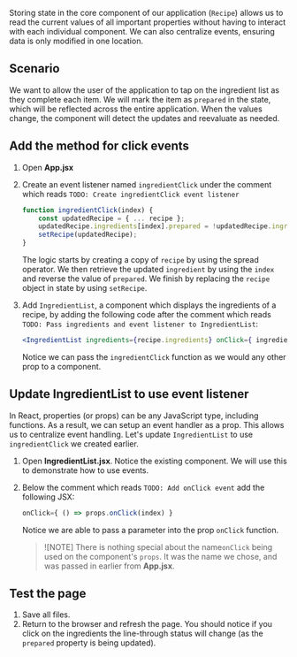 Storing state in the core component of our application (`Recipe`) allows us to read the current values of all important properties without having to interact with each individual component. We can also centralize events, ensuring data is only modified in one location.

## Scenario

We want to allow the user of the application to tap on the ingredient list as they complete each item. We will mark the item as `prepared` in the state, which will be reflected across the entire application. When the values change, the component will detect the updates and reevaluate as needed.

## Add the method for click events

1. Open **App.jsx**
1. Create an event listener named `ingredientClick` under the comment which reads `TODO: Create ingredientClick event listener`

    ```javascript
    function ingredientClick(index) {
        const updatedRecipe = { ... recipe };
        updatedRecipe.ingredients[index].prepared = !updatedRecipe.ingredients[index].prepared;
        setRecipe(updatedRecipe);
    }
    ```

    The logic starts by creating a copy of `recipe` by using the spread operator. We then retrieve the updated `ingredient` by using the `index` and reverse the value of `prepared`. We finish by replacing the `recipe` object in state by using `setRecipe`.

1. Add `IngredientList`, a component which displays the ingredients of a recipe, by adding the following code after the comment which reads `TODO: Pass ingredients and event listener to IngredientList`:

    ```jsx
    <IngredientList ingredients={recipe.ingredients} onClick={ ingredientClick } />
    ```

    Notice we can pass the `ingredientClick` function as we would any other prop to a component.

## Update IngredientList to use event listener

In React, properties (or props) can be any JavaScript type, including functions. As a result, we can setup an event handler as a prop. This allows us to centralize event handling. Let's update `IngredientList` to use `ingredientClick` we created earlier.

1. Open **IngredientList.jsx**. Notice the existing component. We will use this to demonstrate how to use events.
1. Below the comment which reads `TODO: Add onClick event` add the following JSX:

    ```jsx
    onClick={ () => props.onClick(index) }
    ```

    Notice we are able to pass a parameter into the prop `onClick` function.

    > ![NOTE]
    > There is nothing special about the name`onClick` being used on the component's `props`. It was the name we chose, and was passed in earlier from **App.jsx**.

## Test the page

1. Save all files.
1. Return to the browser and refresh the page. You should notice if you click on the ingredients the line-through status will change (as the `prepared` property is being updated).
